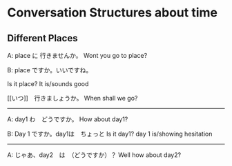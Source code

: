 # Conversation Structures about time 

## Different Places 

A: place に 行きませんか。
Wont you go to place?

B: place ですか。いいですね。

Is it place? It is/sounds good

[[いつ]]　行きましょうか。
When shall we go?
*** 
A: day1 わ　どうですか。
How about day1?

B:  Day 1 ですか。day1は　ちょっと
Is it day1? day 1 is/showing hesitation
<br>
***
A: じゃあ、day2　は　（どうですか）？
Well how about day2?


